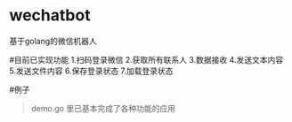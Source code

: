 # wechatbot
基于golang的微信机器人

#目前已实现功能
1.扫码登录微信
2.获取所有联系人
3.数据接收
4.发送文本内容
5.发送文件内容
6.保存登录状态
7.加载登录状态


#例子
>demo.go
>里已基本完成了各种功能的应用